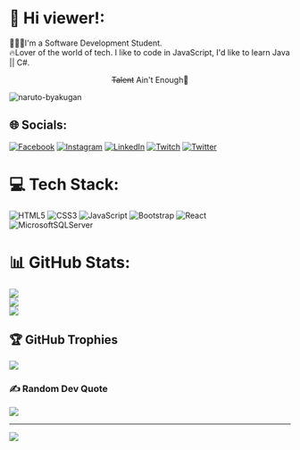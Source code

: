 # 💫 Hi viewer!:
👨🏻‍💻I'm a Software Development Student.<br>🔥Lover of the world of tech. I like to code in JavaScript, I'd like to learn Java || C#.<br><center><p><del>Talent</del> Ain't Enough👹</p></center>
![naruto-byakugan](https://user-images.githubusercontent.com/84346091/214762662-1475cbfa-c67d-4703-a3d6-36cf2f95bf81.gif)

## 🌐 Socials:
[![Facebook](https://img.shields.io/badge/Facebook-%231877F2.svg?logo=Facebook&logoColor=white)](https://facebook.com/jonathannlarios10) [![Instagram](https://img.shields.io/badge/Instagram-%23E4405F.svg?logo=Instagram&logoColor=white)](https://instagram.com/jonathannn_l) [![LinkedIn](https://img.shields.io/badge/LinkedIn-%230077B5.svg?logo=linkedin&logoColor=white)](https://linkedin.com/in/jonathan-larios-448b81244) [![Twitch](https://img.shields.io/badge/Twitch-%239146FF.svg?logo=Twitch&logoColor=white)](https://twitch.tv/LordJon4) [![Twitter](https://img.shields.io/badge/Twitter-%231DA1F2.svg?logo=Twitter&logoColor=white)](https://twitter.com/jonathanlariosv) 

# 💻 Tech Stack:
![HTML5](https://img.shields.io/badge/html5-%23E34F26.svg?style=flat-square&logo=html5&logoColor=white) ![CSS3](https://img.shields.io/badge/css3-%231572B6.svg?style=flat-square&logo=css3&logoColor=white) ![JavaScript](https://img.shields.io/badge/javascript-%23323330.svg?style=flat-square&logo=javascript&logoColor=%23F7DF1E) ![Bootstrap](https://img.shields.io/badge/bootstrap-%23563D7C.svg?style=flat-square&logo=bootstrap&logoColor=white) ![React](https://img.shields.io/badge/react-%2320232a.svg?style=flat-square&logo=react&logoColor=%2361DAFB) ![MicrosoftSQLServer](https://img.shields.io/badge/Microsoft%20SQL%20Sever-CC2927?style=flat-square&logo=microsoft%20sql%20server&logoColor=white)
# 📊 GitHub Stats:
![](https://github-readme-stats.vercel.app/api?username=JonathanEKP&theme=highcontrast&hide_border=true&include_all_commits=true&count_private=true)<br/>
![](https://github-readme-streak-stats.herokuapp.com/?user=JonathanEKP&theme=highcontrast&hide_border=true)<br/>
![](https://github-readme-stats.vercel.app/api/top-langs/?username=JonathanEKP&theme=highcontrast&hide_border=true&include_all_commits=true&count_private=true&layout=compact)

## 🏆 GitHub Trophies
![](https://github-profile-trophy.vercel.app/?username=JonathanEKP&theme=tokyonight&no-frame=false&no-bg=true&margin-w=4)

### ✍️ Random Dev Quote
![](https://quotes-github-readme.vercel.app/api?type=horizontal&theme=tokyonight)

---
[![](https://visitcount.itsvg.in/api?id=JonathanEKP&icon=0&color=0)](https://visitcount.itsvg.in)

<!-- Proudly created with GPRM ( https://gprm.itsvg.in ) -->
